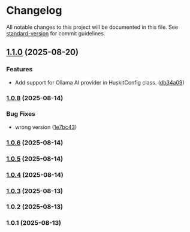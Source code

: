 # Changelog

All notable changes to this project will be documented in this file. See [standard-version](https://github.com/conventional-changelog/standard-version) for commit guidelines.

## [1.1.0](https://github.com/duncanchiu409/huskit-commit/compare/build_1.0.8...build_1.1.0) (2025-08-20)


### Features

* Add support for Ollama AI provider in HuskitConfig class. ([db34a09](https://github.com/duncanchiu409/huskit-commit/commit/db34a094154c95e58843629194f8852c03d3c2d6))

### [1.0.8](https://github.com/duncanchiu409/huskit-commit/compare/build_1.0.6...build_1.0.8) (2025-08-14)


### Bug Fixes

* wrong version ([1e7bc43](https://github.com/duncanchiu409/huskit-commit/commit/1e7bc439ff36a938802095485816387440e309e8))

### [1.0.6](https://github.com/duncanchiu409/huskit-commit/compare/build_1.0.5...build_1.0.6) (2025-08-14)

### [1.0.5](https://github.com/duncanchiu409/huskit-commit/compare/build_1.0.3...build_1.0.5) (2025-08-14)

### [1.0.4](https://github.com/duncanchiu409/huskit-commit/compare/build_1.0.3...build_1.0.4) (2025-08-14)

### [1.0.3](https://github.com/duncanchiu409/huskit-commit/compare/build_1.0.2...build_1.0.3) (2025-08-13)

### 1.0.2 (2025-08-13)

### 1.0.1 (2025-08-13)
